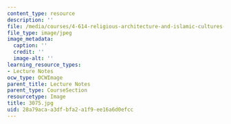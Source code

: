 ```yaml
---
content_type: resource
description: ''
file: /media/courses/4-614-religious-architecture-and-islamic-cultures-fall-2002/28a79acaa3dfbfa2a1f9ee16a6d0efcc_3075.jpg
file_type: image/jpeg
image_metadata:
  caption: ''
  credit: ''
  image-alt: ''
learning_resource_types:
- Lecture Notes
ocw_type: OCWImage
parent_title: Lecture Notes
parent_type: CourseSection
resourcetype: Image
title: 3075.jpg
uid: 28a79aca-a3df-bfa2-a1f9-ee16a6d0efcc
---
```

